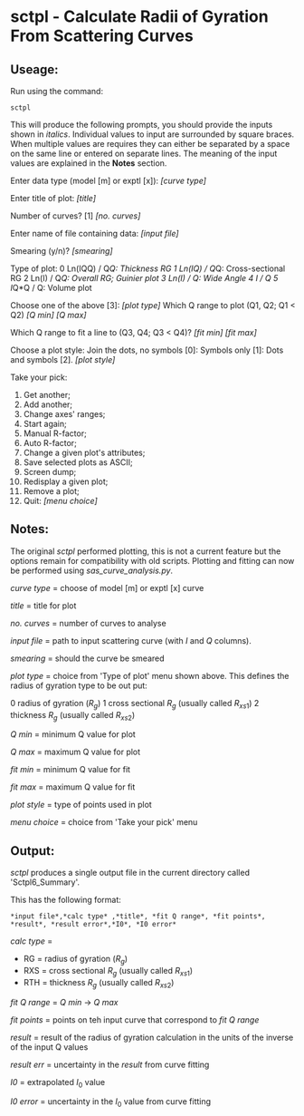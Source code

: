 sctpl - Calculate Radii of Gyration From Scattering Curves
=================================================

Useage:
-------

Run using the command:

~~~~~~~
sctpl
~~~~~~~

This will produce the following prompts, you should provide the inputs shown in 
*italics*.
Individual values to input are surrounded by square braces. 
When multiple values are requires they can either be separated by a space on 
the same line or entered on separate lines.
The meaning of the input values are explained in the **Notes** section.

Enter data type (model [m] or exptl [x]): *[curve type]*

Enter title of plot: *[title]*

Number of curves? [1] *[no. curves]*

Enter name of file containing data: *[input file]*

Smearing (y/n)? *[smearing]*

Type of plot:
 0 Ln(IQQ) / Q*Q: Thickness RG
 1 Ln(IQ) / Q*Q: Cross-sectional RG
 2 Ln(I) / Q*Q: Overall RG; Guinier plot
 3 Ln(I) / Q: Wide Angle
 4 I / Q
 5 I*Q*Q / Q: Volume plot

Choose one of the above [3]: *[plot type]*
Which Q range to plot (Q1, Q2; Q1 < Q2) *[Q min]* *[Q max]*

Which Q range to fit a line to (Q3, Q4; Q3 < Q4)? *[fit min]* *[fit max]*

Choose a plot style:
Join the dots, no symbols [0]: Symbols only [1]: Dots and symbols [2]. *[plot style]*

Take your pick:
1) Get another;
2) Add another;
3) Change axes' ranges;
4) Start again;
5) Manual R-factor;
6) Auto R-factor;
7) Change a given plot's attributes;
8) Save selected plots as ASCII;
9) Screen dump;
10) Redisplay a given plot;
11) Remove a plot;
12) Quit:
*[menu choice]*

Notes:
------

The original *sctpl* performed plotting, this is not a current feature but the 
options remain for compatibility with old scripts.
Plotting and fitting can now be performed using *sas_curve_analysis.py*.

*curve type* = choose of model [m] or exptl [x] curve

*title* = title for plot

*no. curves* = number of curves to analyse

*input file* = path to input scattering curve (with $I$ and $Q$ columns).

*smearing* = should the curve be smeared

*plot type* = choice from 'Type of plot' menu shown above.
This defines the radius of gyration type to be out put:

0 radius of gyration ($R_{g}$)
1 cross sectional $R_{g}$ (usually called $R_{xs1}$)
2 thickness $R_{g}$ (usually called $R_{xs2}$)

*Q min* = minimum Q value for plot

*Q max* = maximum Q value for plot

*fit min* = minimum Q value for fit

*fit max* = maximum Q value for fit

*plot style* = type of points used in plot

*menu choice* = choice from 'Take your pick' menu

Output:
-------

*sctpl* produces a single output file in the current directory called 
'Sctpl6_Summary'.

This has the following format:

~~~~~~
*input file*,*calc type* ,*title*, *fit Q range*, *fit points*, *result*, *result error*,*I0*, *I0 error*
~~~~~~

*calc type* =
+ RG = radius of gyration ($R_{g}$)
+ RXS = cross sectional $R_{g}$ (usually called $R_{xs1}$)
+ RTH = thickness $R_{g}$ (usually called $R_{xs2}$)

*fit Q range* = *Q min* -> *Q max*

*fit points* = points on teh input curve that correspond to *fit Q range*

*result* = result of the radius of gyration calculation in the units of the inverse of the input Q values

*result err* = uncertainty in the *result* from curve fitting

*I0* = extrapolated $I_{0}$ value

*I0 error* = uncertainty in the $I_{0}$ value from curve fitting

